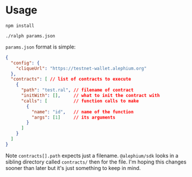 # Usage

`npm install`

`./ralph params.json`

`params.json` format is simple:

```json
{
  "config": {
    "cliqueUrl": "https://testnet-wallet.alephium.org"
  },
  "contracts": [ // list of contracts to execute
    {
      "path": "test.ral", // filename of contract
      "initWith": [],     // what to init the contract with
      "calls": [          // function calls to make
        {
          "name": "id",   // name of the function
          "args": [1]     // its arguments
        }
      ]
    }
  ]
}

```

Note `contracts[].path` expects just a filename. `@alephium/sdk` looks in a
sibling directory called `contracts/` then for the file. I'm hoping
this changes sooner than later but it's just something to keep in mind.
